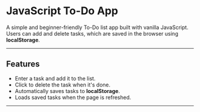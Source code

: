 # JavaScript To-Do App

A simple and beginner-friendly To-Do list app built with vanilla JavaScript. Users can add and delete tasks, which are saved in the browser using **localStorage**.

---

## Features

- Enter a task and add it to the list.
- Click to delete the task when it's done.
- Automatically saves tasks to **localStorage**.
- Loads saved tasks when the page is refreshed.

---
